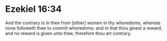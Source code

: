 # Ezekiel 16:34

And the contrary is in thee from [other] women in thy whoredoms, whereas none followeth thee to commit whoredoms: and in that thou givest a reward, and no reward is given unto thee, therefore thou art contrary.